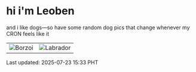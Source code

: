 # hi i'm Leoben

and i like dogs—so have some random dog pics that change whenever my CRON feels like it

|  |  |
|--------|----------|
| ![Borzoi](https://random-dog-vercel.vercel.app/api/random-borzoi?v=1753255984) | ![Labrador](https://random-dog-vercel.vercel.app/api/random-labrador?v=1753255984) |

Last updated: 2025-07-23 15:33 PHT
